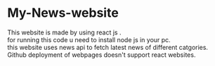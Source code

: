 # My-News-website
This website is made by using react js .                                                                                          
for running this code u need to install node js in your pc.                                                                 
this website uses news api to fetch latest news of different catgories.                                                                     
Github deployment of webpages doesn't support react websites. 
